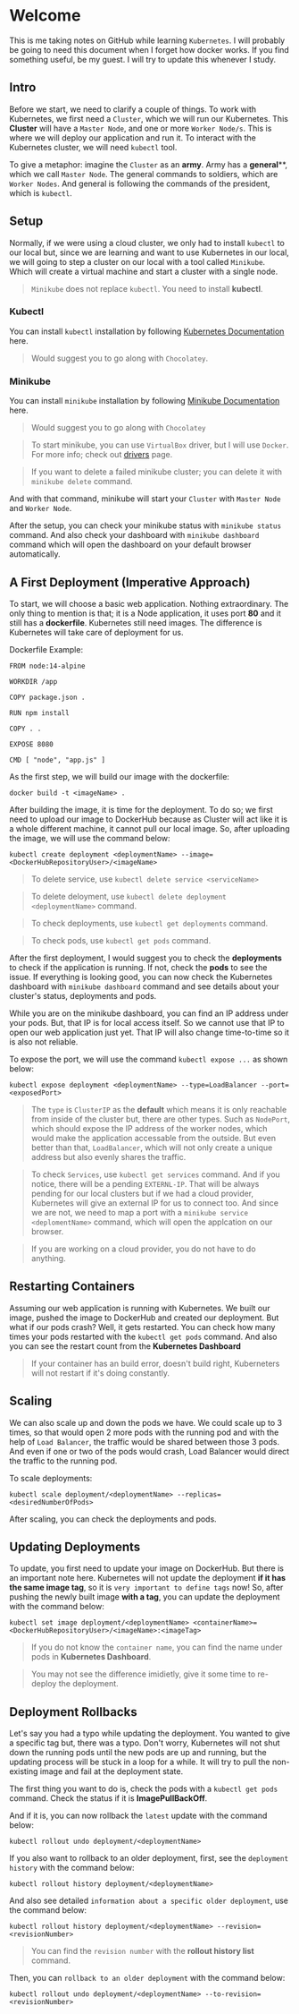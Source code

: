 # Welcome
This is me taking notes on GitHub while learning `Kubernetes`. I will probably be going to need this document when I forget how docker works. If you find something useful, be my guest. I will try to update this whenever I study.

## Intro
Before we start, we need to clarify a couple of things. To work with Kubernetes, we first need a `Cluster`, which we will run our Kubernetes. This **Cluster** will have a `Master Node`, and one or more `Worker Node/s`. This is where we will deploy our application and run it. To interact with the Kubernetes cluster, we will need `kubectl` tool.

To give a metaphor: imagine the `Cluster` as an **army**. Army has a **general****, which we call `Master Node`. The general commands to soldiers, which are `Worker Nodes`. And general is following the commands of the president, which is `kubectl`.

## Setup
Normally, if we were using a cloud cluster, we only had to install `kubectl` to our local but, since we are learning and want to use Kubernetes in our local, we will going to step a cluster on our local with a tool called `Minikube`. Which will create a virtual machine and start a cluster with a single node.

> `Minikube` does not replace `kubectl`. You need to install **kubectl**.

### Kubectl
You can install `kubectl` installation by following [Kubernetes Documentation](https://kubernetes.io/docs/tasks/tools/install-kubectl-windows/#install-on-windows-using-chocolatey-or-scoop) here.
> Would suggest you to go along with `Chocolatey`.

### Minikube
You can install `minikube` installation by following [Minikube Documentation](https://minikube.sigs.k8s.io/docs/start/) here.
> Would suggest you to go along with `Chocolatey`

> To start minikube, you can use `VirtualBox` driver, but I will use `Docker`. For more info; check out [drivers](https://minikube.sigs.k8s.io/docs/drivers/) page.

> If you want to delete a failed minikube cluster; you can delete it with `minikube delete` command.

And with that command, minikube will start your `Cluster` with `Master Node` and `Worker Node`.

After the setup, you can check your minikube status with `minikube status` command. And also check your dashboard with `minikube dashboard` command which will open the dashboard on your default browser automatically.

## A First Deployment (Imperative Approach)
To start, we will choose a basic web application. Nothing extraordinary. The only thing to mention is that; it is a Node application, it uses port **80** and it still has a **dockerfile**. Kubernetes still need images. The difference is Kubernetes will take care of deployment for us.

Dockerfile Example:
```
FROM node:14-alpine

WORKDIR /app

COPY package.json .

RUN npm install

COPY . .

EXPOSE 8080

CMD [ "node", "app.js" ]
```

As the first step, we will build our image with the dockerfile:
```
docker build -t <imageName> .
```

After building the image, it is time for the deployment. To do so; we first need to upload our image to DockerHub because as Cluster will act like it is a whole different machine, it cannot pull our local image. So, after uploading the image, we will use the command below:
```
kubectl create deployment <deploymentName> --image=<DockerHubRepositoryUser>/<imageName>
```

> To delete service, use `kubectl delete service <serviceName>`

> To delete deloyment, use `kubectl delete deployment <deploymentName>` command.

> To check deployments, use `kubectl get deployments` command.

> To check pods, use `kubectl get pods` command.

After the first deployment, I would suggest you to check the **deployments** to check if the application is running. If not, check the **pods** to see the issue. If everything is looking good, you can now check the Kubernetes dashboard with `minikube dashboard` command and see details about your cluster's status, deployments and pods.

While you are on the minikube dashboard, you can find an IP address under your pods. But, that IP is for local access itself. So we cannot use that IP to open our web application just yet. That IP will also change time-to-time so it is also not reliable.

To expose the port, we will use the command `kubectl expose ...` as shown below:
```
kubectl expose deployment <deploymentName> --type=LoadBalancer --port=<exposedPort>
```

> The `type` is `ClusterIP` as the **default** which means it is only reachable from inside of the cluster but, there are other types. Such as `NodePort`, which should expose the IP address of the worker nodes, which would make the application accessable from the outside. But even better than that, `LoadBalancer`, which will not only create a unique address but also evenly shares the traffic.

> To check `Services`, use `kubectl get services` command. And if you notice, there will be a pending `EXTERNL-IP`. That will be always pending for our local clusters but if we had a cloud provider, Kubernetes will give an external IP for us to connect too. And since we are not, we need to map a port with a `minikube service <deplomentName>` command, which will open the applcation on our browser.

> If you are working on a cloud provider, you do not have to do anything.

## Restarting Containers
Assuming our web application is running with Kubernetes. We built our image, pushed the image to DockerHub and created our deployment. But what if our pods crash? Well, it gets restarted. You can check how many times your pods restarted with the `kubectl get pods` command. And also you can see the restart count from the **Kubernetes Dashboard**

> If your container has an build error, doesn't build right, Kuberneters will not restart if it's doing constantly.

## Scaling
We can also scale up and down the pods we have. We could scale up to 3 times, so that would open 2 more pods with the running pod and with the help of `Load Balancer`, the traffic would be shared between those 3 pods. And even if one or two of the pods would crash, Load Balancer would direct the traffic to the running pod.

To scale deployments:
```
kubectl scale deployment/<deploymentName> --replicas=<desiredNumberOfPods>
```

After scaling, you can check the deployments and pods.

## Updating Deployments
To update, you first need to update your image on DockerHub. But there is an important note here. Kubernetes will not update the deployment **if it has the same image tag**, so it is `very important to define tags` now! So, after pushing the newly built image **with a tag**, you can update the deployment with the command below:
```
kubectl set image deployment/<deploymentName> <containerName>=<DockerHubRepositoryUser>/<imageName>:<imageTag>
```

> If you do not know the `container name`, you can find the name under pods in **Kubernetes Dashboard**.

> You may not see the difference imidietly, give it some time to re-deploy the deployment.

## Deployment Rollbacks
Let's say you had a typo while updating the deployment. You wanted to give a specific tag but, there was a typo. Don't worry, Kubernetes will not shut down the running pods until the new pods are up and running, but the updating process will be stuck in a loop for a while. It will try to pull the non-existing image and fail at the deployment state.

The first thing you want to do is, check the pods with a `kubectl get pods` command. Check the status if it is **ImagePullBackOff**.

And if it is, you can now rollback the `latest` update with the command below:
```
kubectl rollout undo deployment/<deploymentName>
```

If you also want to rollback to an older deployment, first, see the `deployment history` with the command below:
```
kubectl rollout history deployment/<deploymentName>
```

And also see detailed `information about a specific older deployment`, use the command below:
```
kubectl rollout history deployment/<deploymentName> --revision=<revisionNumber>
```

> You can find the `revision number` with the **rollout history list** command.

Then, you can `rollback to an older deployment` with the command below:
```
kubectl rollout undo deployment/<deploymentName> --to-revision=<revisionNumber>
```